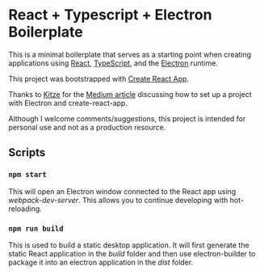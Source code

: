 # React + Typescript + Electron Boilerplate

This is a minimal boilerplate that serves as a starting point when creating applications using [React](https://reactjs.org/), [TypeScript](https://www.typescriptlang.org/), and the [Electron](https://electronjs.org/) runtime.

This project was bootstrapped with [Create React App](https://github.com/facebookincubator/create-react-app).

Thanks to [Kitze](https://twitter.com/thekitze) for the [Medium article](https://medium.com/@kitze/%EF%B8%8F-from-react-to-an-electron-app-ready-for-production-a0468ecb1da3) discussing how to set up a project with Electron and create-react-app.

Although I welcome comments/suggestions, this project is intended for personal use and not as a production resource.

## Scripts

### `npm start`

This will open an Electron window connected to the React app using _webpack-dev-server_. This allows you to continue developing with hot-reloading.

### `npm run build`

This is used to build a static desktop application. It will first generate the static React application in the _build_ folder and then use electron-builder to package it into an electron application in the _dist_ folder.
